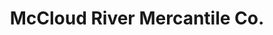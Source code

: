 ---
title: "McCloud River Mercantile Co."
url: /mccloud/mccloud-river-mercantile-co/
shop: general
---